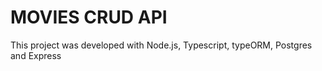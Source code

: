 # MOVIES CRUD API

This project was developed with Node.js, Typescript, typeORM, Postgres and Express
